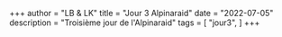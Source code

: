 +++
author = "LB & LK"
title = "Jour 3 Alpinaraid"
date = "2022-07-05"
description = "Troisième jour de l'Alpinaraid"
tags = [
    "jour3",
]
+++